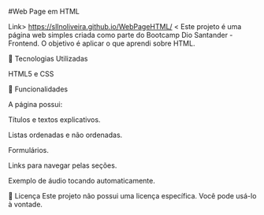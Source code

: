 #Web Page em HTML

Link>  https://sllnoliveira.github.io/WebPageHTML/  <
Este projeto é uma página web simples criada como parte do Bootcamp Dio Santander - Frontend. O objetivo é aplicar o que aprendi sobre HTML.

🚀 Tecnologias Utilizadas

HTML5 e CSS

🧩 Funcionalidades


A página possui:

Títulos e textos explicativos.

Listas ordenadas e não ordenadas.

Formulários.

Links para navegar pelas seções.

Exemplo de áudio tocando automaticamente.

📜 Licença
Este projeto não possui uma licença específica. Você pode usá-lo à vontade.

